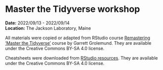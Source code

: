 # Master the Tidyverse workshop

**Date:** 2022/09/13 - 2022/09/14  
**Location:** The Jackson Laboratory, Maine

All materials were copied or adapted from RStudio course [Remastering ‘Master the Tidyverse’](https://education.rstudio.com/blog/2019/09/remaster-tidyverse/) course by Garrett Grolemund. They are available under the Creative Commons BY-SA 4.0 license.

Cheatsheets were downloaded from [RStudio resources](https://www.rstudio.com/resources/cheatsheets/). They are available under the Creative Commons BY-SA 4.0 license.
